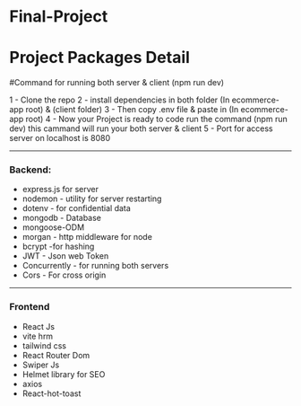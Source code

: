 # Final-Project
# Project Packages Detail

#Command for running both server & client (npm run dev)

1 - Clone the repo
2 - install dependencies in both folder (In ecommerce-app root) & (client folder)
3 - Then copy .env file & paste in (In ecommerce-app root)
4 - Now your Project is ready to code run the command (npm run dev) this cammand will run your both server & client 
5 - Port for access server on localhost is 8080 

---

### Backend:
- express.js for server
- nodemon - utility for server restarting
- dotenv - for confidential data
- mongodb - Database
- mongoose-ODM
- morgan - http middleware for node
- bcrypt -for hashing
- JWT - Json web Token
- Concurrently - for running both servers
- Cors - For cross origin 

---

### Frontend
- React Js
- vite hrm
- tailwind css
- React Router Dom
- Swiper Js
- Helmet library for SEO
- axios 
- React-hot-toast
